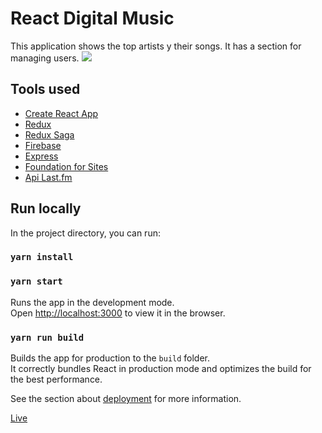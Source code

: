 # React Digital Music
This application shows the top artists y their songs. It has a section for managing users.
![](https://lh4.googleusercontent.com/vFySVAyqvP_r4e75Z62i-vRvdssp6FZhd4sW87CiVv0YGWLJuVpBK4rxZKkd9h7sZWjWY14_d9XvwQ8=w1366-h650-rw)

## Tools used
* [Create React App](https://facebook.github.io/react/)
* [Redux](https://github.com/reactjs/redux)
* [Redux Saga](https://github.com/redux-saga/redux-saga)
* [Firebase](https://firebase.google.com)
* [Express](https://github.com/expressjs/express)
* [Foundation for Sites](http://foundation.zurb.com/sites/docs/)
* [Api Last.fm](http://www.last.fm/api)

## Run locally
In the project directory, you can run:

### `yarn install`
### `yarn start`

Runs the app in the development mode.<br>
Open [http://localhost:3000](http://localhost:3000) to view it in the browser.


### `yarn run build`

Builds the app for production to the `build` folder.<br>
It correctly bundles React in production mode and optimizes the build for the best performance.

See the section about [deployment](#deployment) for more information.


[Live](https://app-react-music.firebaseapp.com)
